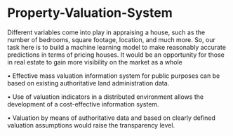 # Property-Valuation-System

Different variables come into play in appraising a house, such as the number of bedrooms, square footage, location, and much more.
So, our task here is to build a machine learning model to make reasonably accurate predictions in terms of pricing houses.
It would be an opportunity for those in real estate to gain more visibility on the market as a whole

• Effective mass valuation information system for public purposes can be based on existing authoritative land administration data.

• Use of valuation indicators in a distributed environment allows the development of a cost-effective information system.

• Valuation by means of authoritative data and based on clearly defined valuation assumptions would raise the transparency level.
